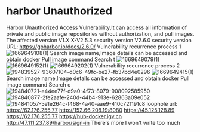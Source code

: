 # harbor Unauthorized
Harbor Unauthorized Access Vulnerability,It can access all information of private and public image repositories without authorization, and pull images. The affected version V1.X.X-V2.5.3 security version V2.6.0 security version URL: https://goharbor.io/docs/2.6.0/
Vulnerability recurrence process 1
![1669649108(1)](https://user-images.githubusercontent.com/94030940/204315718-28cd340a-68eb-4b54-b233-78d80efd1702.png)
Search image name,Image details can be accessed and obtain docker Pull image command 
Search t
![1669649079(1)](https://user-images.githubusercontent.com/94030940/204315589-7820a640-14d0-446c-898e-a20419488fa8.png)
![1669649152(1)](https://user-images.githubusercontent.com/94030940/204315886-652ff0c7-76c6-45d2-8bab-2dd3ed7b1dfa.png)
![1669649202(1)](https://user-images.githubusercontent.com/94030940/204316104-44bac01e-f950-4bff-b969-e68d1a41bc65.png)
Vulnerability recurrence process 2
![194839527-93607104-d0c6-49fc-be27-fb37bd4e0296](https://user-images.githubusercontent.com/94030940/204316230-d3674461-40d9-4372-88fe-fbc5378cfb12.png)
![1669649415(1)](https://user-images.githubusercontent.com/94030940/204316919-1b75a6f4-141c-4fdc-97c1-7671bbe2a58b.png)
Search image name,Image details can be accessed and obtain docker Pull image command 
Search c
![194840721-e44ee77f-d9a0-4f73-8079-908092585950](https://user-images.githubusercontent.com/94030940/204317133-b4a6c190-e1da-4969-b65c-7912409eef27.png)
![194840877-2fe2aafe-240d-44b4-913e-62863a09e052](https://user-images.githubusercontent.com/94030940/204317240-c938ed4b-ff81-4c97-87e0-16b52d2cef18.png)
![194841057-5e1e264c-f468-4a40-aae9-410c721191c8](https://user-images.githubusercontent.com/94030940/204317265-9b31b395-3857-40c4-85bf-dd5c9e323d35.png)
loophole url: https://62.176.255.77 http://152.66.208.19:8080 https://45.125.128.89 https://62.176.255.77 https://hub-docker.igv.cn http://47.111.237.89/harbor/sign-in
There's more I won't write too much

